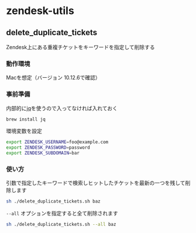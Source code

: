 # zendesk-utils

## delete_duplicate_tickets

Zendesk上にある重複チケットをキーワードを指定して削除する

### 動作環境

Macを想定（バージョン 10.12.6で確認）

### 事前準備

内部的に[jq](https://stedolan.github.io/jq/)を使うので入ってなければ入れておく

```sh
brew install jq
```

環境変数を設定

```sh
export ZENDESK_USERNAME=foo@example.com
export ZENDESK_PASSWORD=password
export ZENDESK_SUBDOMAIN=bar
```

### 使い方

引数で指定したキーワードで検索しヒットしたチケットを最新の一つを残して削除します

```sh
sh ./delete_duplicate_tickets.sh baz
```

`--all` オプションを指定すると全て削除されます

```sh
sh ./delete_duplicate_tickets.sh --all baz
```